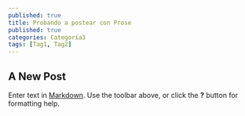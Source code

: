 ```yaml
---
published: true
title: Probando a postear con Prose
published: true
categories: Categoría3
tags: [Tag1, Tag2]
---
```

## A New Post

Enter text in [Markdown](http://daringfireball.net/projects/markdown/). Use the toolbar above, or click the **?** button for formatting help.
